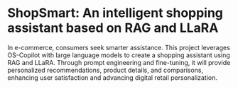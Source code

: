# ShopSmart: An intelligent shopping assistant based on RAG and LLaRA

In e-commerce, consumers seek smarter assistance. This project leverages OS-Copilot 
with large language models to create a shopping assistant using RAG and LLaRA. 
Through prompt engineering and fine-tuning, it will provide personalized 
recommendations, product details, and comparisons, enhancing user satisfaction and 
advancing digital retail personalization. 
